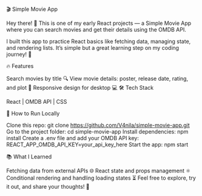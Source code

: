 🎬 Simple Movie App

Hey there! 👋 This is one of my early React projects — a Simple Movie App where you can search movies and get their details using the OMDB API.

I built this app to practice React basics like fetching data, managing state, and rendering lists. It’s simple but a great learning step on my coding journey! 🚀

🔥 Features

Search movies by title 🔍
View movie details: poster, release date, rating, and plot 🎥
Responsive design for desktop 💻
🛠️ Tech Stack

React | OMDB API | CSS

🚀 How to Run Locally

Clone this repo:
git clone https://github.com/V4nila/simple-movie-app.git
Go to the project folder:
cd simple-movie-app
Install dependencies:
npm install
Create a .env file and add your OMDB API key:
REACT_APP_OMDB_API_KEY=your_api_key_here
Start the app:
npm start


📚 What I Learned

Fetching data from external APIs 🌐
React state and props management ⚛️
Conditional rendering and handling loading states ⏳
Feel free to explore, try it out, and share your thoughts! 💬
